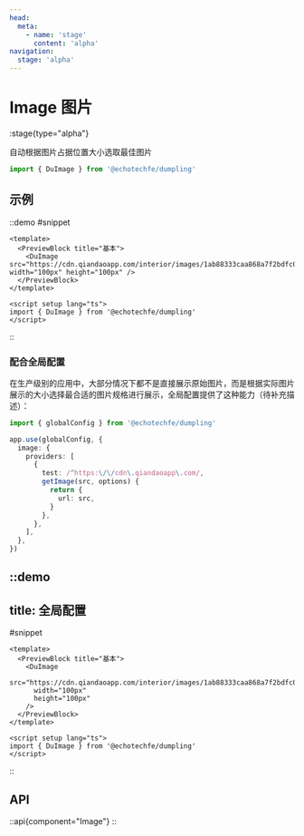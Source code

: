 ```yaml
---
head:
  meta:
    - name: 'stage'
      content: 'alpha'
navigation:
  stage: 'alpha'
---
```


# Image 图片

:stage{type="alpha"}

自动根据图片占据位置大小选取最佳图片

```ts
import { DuImage } from '@echotechfe/dumpling'
```

## 示例

::demo
#snippet
```vue
<template>
  <PreviewBlock title="基本">
    <DuImage src="https://cdn.qiandaoapp.com/interior/images/1ab88333caa868a7f2bdfc0bbd3df1f6.jpg" width="100px" height="100px" />
  </PreviewBlock>
</template>

<script setup lang="ts">
import { DuImage } from '@echotechfe/dumpling'
</script>
```
::

### 配合全局配置

在生产级别的应用中，大部分情况下都不是直接展示原始图片，而是根据实际图片展示的大小选择最合适的图片规格进行展示，全局配置提供了这种能力（待补充描述）：

```ts
import { globalConfig } from '@echotechfe/dumpling'

app.use(globalConfig, {
  image: {
    providers: [
      {
        test: /^https:\/\/cdn\.qiandaoapp\.com/,
        getImage(src, options) {
          return {
            url: src,
          }
        },
      },
    ],
  },
})
```

::demo
---
title: 全局配置
---

#snippet
```vue
<template>
  <PreviewBlock title="基本">
    <DuImage
      src="https://cdn.qiandaoapp.com/interior/images/1ab88333caa868a7f2bdfc0bbd3df1f6.jpg"
      width="100px"
      height="100px"
    />
  </PreviewBlock>
</template>

<script setup lang="ts">
import { DuImage } from '@echotechfe/dumpling'
</script>
```
::

## API

::api{component="Image"}
::